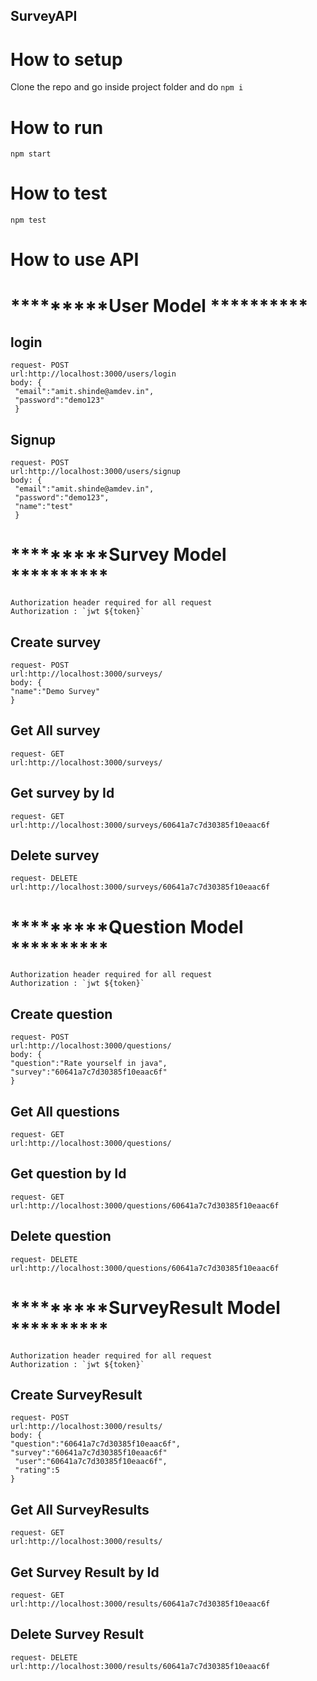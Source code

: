 ## SurveyAPI
# How to setup
 Clone the repo and go inside project folder and do `npm i` 
 
# How to run
`npm start`
  
# How to test
`npm test`
# How to use API
 
 # *********User Model **********
    

 ## login
 
    request- POST
    url:http://localhost:3000/users/login
    body: {
     "email":"amit.shinde@amdev.in",
     "password":"demo123"
     }
    
 ## Signup
    request- POST
    url:http://localhost:3000/users/signup
    body: {
     "email":"amit.shinde@amdev.in",
     "password":"demo123",
     "name":"test"
     }
    
    
 # *********Survey Model ********** 
    Authorization header required for all request
    Authorization : `jwt ${token}`
    
 ##  Create survey
    
    request- POST
    url:http://localhost:3000/surveys/
    body: {
    "name":"Demo Survey"
    }
    
    
 ## Get All survey
    
    request- GET
    url:http://localhost:3000/surveys/
   
 ## Get survey by Id
    
    request- GET
    url:http://localhost:3000/surveys/60641a7c7d30385f10eaac6f
    
 ## Delete survey 
    
    request- DELETE
    url:http://localhost:3000/surveys/60641a7c7d30385f10eaac6f
    
    
    
        
 # *********Question Model ********** 
    Authorization header required for all request
    Authorization : `jwt ${token}`
    
 ## Create question
    
    request- POST
    url:http://localhost:3000/questions/
    body: {
    "question":"Rate yourself in java",
    "survey":"60641a7c7d30385f10eaac6f"
    }
    
    
    
 ## Get All questions
    
    request- GET
    url:http://localhost:3000/questions/
   
   
   
 ## Get question by Id
    
    request- GET
    url:http://localhost:3000/questions/60641a7c7d30385f10eaac6f
    
    
  ## Delete question
    
    request- DELETE
    url:http://localhost:3000/questions/60641a7c7d30385f10eaac6f
    
         
 #  *********SurveyResult Model ********** 
    Authorization header required for all request
    Authorization : `jwt ${token}`
    
    
 ## Create SurveyResult
    
    request- POST
    url:http://localhost:3000/results/
    body: {
    "question":"60641a7c7d30385f10eaac6f",
    "survey":"60641a7c7d30385f10eaac6f"
     "user":"60641a7c7d30385f10eaac6f",
     "rating":5
    }
    
    
 ## Get All SurveyResults
    
    request- GET
    url:http://localhost:3000/results/
   
   
 ## Get Survey Result by Id
    
    request- GET
    url:http://localhost:3000/results/60641a7c7d30385f10eaac6f
    
 
  ## Delete Survey Result
    
    request- DELETE
    url:http://localhost:3000/results/60641a7c7d30385f10eaac6f
    
    
    
    
